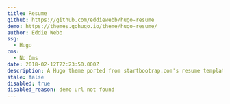 ```yaml
---
title: Resume
github: https://github.com/eddiewebb/hugo-resume
demo: https://themes.gohugo.io/theme/hugo-resume/
author: Eddie Webb
ssg:
  - Hugo
cms:
  - No Cms
date: 2018-02-12T22:23:50.000Z
description: A Hugo theme ported from startbootrap.com's resume template
stale: false
disabled: true
disabled_reason: demo url not found
---
```

